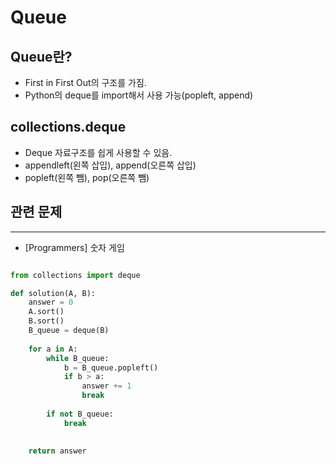 # Queue
## Queue란?
- First in First Out의 구조를 가짐.
- Python의 deque를 import해서 사용 가능(popleft, append) <br/>


## collections.deque
- Deque 자료구조를 쉽게 사용할 수 있음.
- appendleft(왼쪽 삽입), append(오른쪽 삽입)
- popleft(왼쪽 뺌), pop(오른쪽 뺌) <br/>

## 관련 문제
<hr>

- [Programmers] 숫자 게임 <br/>
```python

from collections import deque

def solution(A, B):
    answer = 0
    A.sort()
    B.sort()
    B_queue = deque(B)
    
    for a in A:
        while B_queue:
            b = B_queue.popleft()
            if b > a:
                answer += 1
                break
        
        if not B_queue:
            break
        
    
    return answer

```